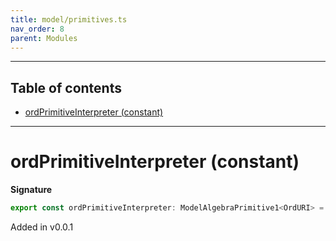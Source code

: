 ```yaml
---
title: model/primitives.ts
nav_order: 8
parent: Modules
---
```


---

<h2 class="text-delta">Table of contents</h2>

- [ordPrimitiveInterpreter (constant)](#ordprimitiveinterpreter-constant)

---

# ordPrimitiveInterpreter (constant)

**Signature**

```ts
export const ordPrimitiveInterpreter: ModelAlgebraPrimitive1<OrdURI> = ...
```

Added in v0.0.1
